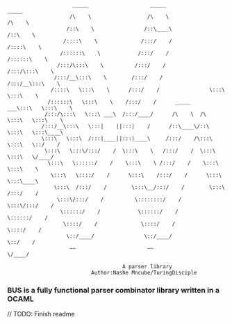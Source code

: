 
                         _____                    _____                    _____
                        /\    \                  /\    \                  /\    \
                       /::\    \                /::\____\                /::\    \
                      /::::\    \              /:::/    /               /::::\    \
                     /::::::\    \            /:::/    /               /::::::\    \
                    /:::/\:::\    \          /:::/    /               /:::/\:::\    \
                   /:::/__\:::\    \        /:::/    /               /:::/__\:::\    \
                  /::::\   \:::\    \      /:::/    /                \:::\   \:::\    \
                 /::::::\   \:::\    \    /:::/    /      _____    ___\:::\   \:::\    \
                /:::/\:::\   \:::\ ___\  /:::/____/      /\    \  /\   \:::\   \:::\    \
               /:::/__\:::\   \:::|    ||:::|    /      /::\____\/::\   \:::\   \:::\____\
               \:::\   \:::\  /:::|____||:::|____\     /:::/    /\:::\   \:::\   \::/    /
                \:::\   \:::\/:::/    /  \:::\    \   /:::/    /  \:::\   \:::\   \/____/
                 \:::\   \::::::/    /    \:::\    \ /:::/    /    \:::\   \:::\    \
                  \:::\   \::::/    /      \:::\    /:::/    /      \:::\   \:::\____\
                   \:::\  /:::/    /        \:::\__/:::/    /        \:::\  /:::/    /
                    \:::\/:::/    /          \::::::::/    /          \:::\/:::/    /
                     \::::::/    /            \::::::/    /            \::::::/    /
                      \::::/    /              \::::/    /              \::::/    /
                       \::/____/                \::/____/                \::/    /
                        ~~                       ~~                       \/____/

                                         A parser library
                               Author:Nashe Mncube/TuringDisciple

 ### BUS is a fully functional parser combinator library written in a OCAML

 // TODO: Finish readme
